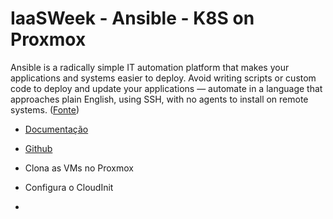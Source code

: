 # IaaSWeek - Ansible - K8S on Proxmox

Ansible is a radically simple IT automation platform that makes your applications and systems easier to deploy. Avoid writing scripts or custom code to deploy and update your applications — automate in a language that approaches plain English, using SSH, with no agents to install on remote systems. ([Fonte](https://www.ansible.com/))

- [Documentação](https://docs.ansible.com/ansible/latest/index.html)
- [Github](https://github.com/ansible/ansible)

- Clona as VMs no Proxmox
- Configura o CloudInit
- 